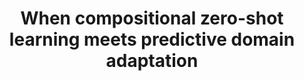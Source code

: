 ---
title: When compositional zero-shot learning meets predictive domain adaptation
description: "Despite their differences, both Predictive Domain Adaptation and Compositional Zero-Shot Learning (CZSL) require working with composed information: domain description + semantic in PDA, state + objects in CZSL. In this project, we will explore how the advancements on one task can benefit the other, even in the case of limited supervision."
contactname: Massimiliano Mancini
contactlink: /people/massimiliano-mancini
---